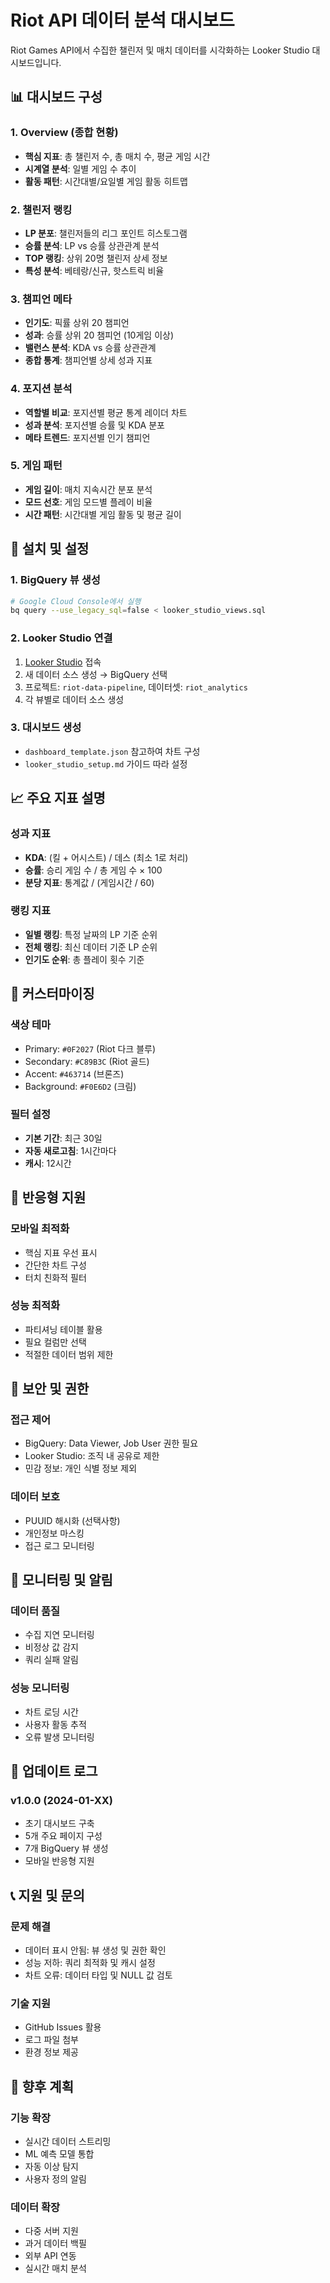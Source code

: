 # Riot API 데이터 분석 대시보드

Riot Games API에서 수집한 챌린저 및 매치 데이터를 시각화하는 Looker Studio 대시보드입니다.

## 📊 대시보드 구성

### 1. Overview (종합 현황)
- **핵심 지표**: 총 챌린저 수, 총 매치 수, 평균 게임 시간
- **시계열 분석**: 일별 게임 수 추이
- **활동 패턴**: 시간대별/요일별 게임 활동 히트맵

### 2. 챌린저 랭킹
- **LP 분포**: 챌린저들의 리그 포인트 히스토그램
- **승률 분석**: LP vs 승률 상관관계 분석
- **TOP 랭킹**: 상위 20명 챌린저 상세 정보
- **특성 분석**: 베테랑/신규, 핫스트릭 비율

### 3. 챔피언 메타
- **인기도**: 픽률 상위 20 챔피언
- **성과**: 승률 상위 20 챔피언 (10게임 이상)
- **밸런스 분석**: KDA vs 승률 상관관계
- **종합 통계**: 챔피언별 상세 성과 지표

### 4. 포지션 분석  
- **역할별 비교**: 포지션별 평균 통계 레이더 차트
- **성과 분석**: 포지션별 승률 및 KDA 분포
- **메타 트렌드**: 포지션별 인기 챔피언

### 5. 게임 패턴
- **게임 길이**: 매치 지속시간 분포 분석
- **모드 선호**: 게임 모드별 플레이 비율
- **시간 패턴**: 시간대별 게임 활동 및 평균 길이

## 🚀 설치 및 설정

### 1. BigQuery 뷰 생성
```bash
# Google Cloud Console에서 실행
bq query --use_legacy_sql=false < looker_studio_views.sql
```

### 2. Looker Studio 연결
1. [Looker Studio](https://lookerstudio.google.com) 접속
2. 새 데이터 소스 생성 → BigQuery 선택
3. 프로젝트: `riot-data-pipeline`, 데이터셋: `riot_analytics`
4. 각 뷰별로 데이터 소스 생성

### 3. 대시보드 생성
- `dashboard_template.json` 참고하여 차트 구성
- `looker_studio_setup.md` 가이드 따라 설정

## 📈 주요 지표 설명

### 성과 지표
- **KDA**: (킬 + 어시스트) / 데스 (최소 1로 처리)
- **승률**: 승리 게임 수 / 총 게임 수 × 100
- **분당 지표**: 통계값 / (게임시간 / 60)

### 랭킹 지표
- **일별 랭킹**: 특정 날짜의 LP 기준 순위
- **전체 랭킹**: 최신 데이터 기준 LP 순위
- **인기도 순위**: 총 플레이 횟수 기준

## 🔧 커스터마이징

### 색상 테마
- Primary: `#0F2027` (Riot 다크 블루)
- Secondary: `#C89B3C` (Riot 골드)
- Accent: `#463714` (브론즈)
- Background: `#F0E6D2` (크림)

### 필터 설정
- **기본 기간**: 최근 30일
- **자동 새로고침**: 1시간마다
- **캐시**: 12시간

## 📱 반응형 지원

### 모바일 최적화
- 핵심 지표 우선 표시
- 간단한 차트 구성
- 터치 친화적 필터

### 성능 최적화
- 파티셔닝 테이블 활용
- 필요 컬럼만 선택
- 적절한 데이터 범위 제한

## 🔐 보안 및 권한

### 접근 제어
- BigQuery: Data Viewer, Job User 권한 필요
- Looker Studio: 조직 내 공유로 제한
- 민감 정보: 개인 식별 정보 제외

### 데이터 보호
- PUUID 해시화 (선택사항)
- 개인정보 마스킹
- 접근 로그 모니터링

## 🚨 모니터링 및 알림

### 데이터 품질
- 수집 지연 모니터링
- 비정상 값 감지
- 쿼리 실패 알림

### 성능 모니터링
- 차트 로딩 시간
- 사용자 활동 추적
- 오류 발생 모니터링

## 🔄 업데이트 로그

### v1.0.0 (2024-01-XX)
- 초기 대시보드 구축
- 5개 주요 페이지 구성
- 7개 BigQuery 뷰 생성
- 모바일 반응형 지원

## 📞 지원 및 문의

### 문제 해결
- 데이터 표시 안됨: 뷰 생성 및 권한 확인
- 성능 저하: 쿼리 최적화 및 캐시 설정
- 차트 오류: 데이터 타입 및 NULL 값 검토

### 기술 지원
- GitHub Issues 활용
- 로그 파일 첨부
- 환경 정보 제공

## 🔮 향후 계획

### 기능 확장
- 실시간 데이터 스트리밍
- ML 예측 모델 통합
- 자동 이상 탐지
- 사용자 정의 알림

### 데이터 확장
- 다중 서버 지원
- 과거 데이터 백필
- 외부 API 연동
- 실시간 매치 분석